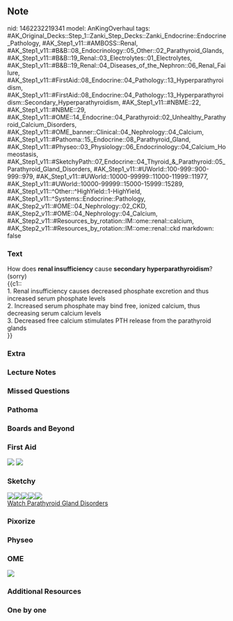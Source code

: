 ## Note
nid: 1462232219341
model: AnKingOverhaul
tags: #AK_Original_Decks::Step_1::Zanki_Step_Decks::Zanki_Endocrine::Endocrine_Pathology, #AK_Step1_v11::#AMBOSS::Renal, #AK_Step1_v11::#B&B::08_Endocrinology::05_Other::02_Parathyroid_Glands, #AK_Step1_v11::#B&B::19_Renal::03_Electrolytes::01_Electrolytes, #AK_Step1_v11::#B&B::19_Renal::04_Diseases_of_the_Nephron::06_Renal_Failure, #AK_Step1_v11::#FirstAid::08_Endocrine::04_Pathology::13_Hyperparathyroidism, #AK_Step1_v11::#FirstAid::08_Endocrine::04_Pathology::13_Hyperparathyroidism::Secondary_Hyperparathyroidism, #AK_Step1_v11::#NBME::22, #AK_Step1_v11::#NBME::29, #AK_Step1_v11::#OME::14_Endocrine::04_Parathyroid::02_Unhealthy_Parathyroid_Calcium_Disorders, #AK_Step1_v11::#OME_banner::Clinical::04_Nephrology::04_Calcium, #AK_Step1_v11::#Pathoma::15_Endocrine::08_Parathyroid_Gland, #AK_Step1_v11::#Physeo::03_Physiology::06_Endocrinology::04_Calcium_Homeostasis, #AK_Step1_v11::#SketchyPath::07_Endocrine::04_Thyroid_&_Parathyroid::05_Parathyroid_Gland_Disorders, #AK_Step1_v11::#UWorld::100-999::900-999::979, #AK_Step1_v11::#UWorld::10000-99999::11000-11999::11977, #AK_Step1_v11::#UWorld::10000-99999::15000-15999::15289, #AK_Step1_v11::^Other::^HighYield::1-HighYield, #AK_Step1_v11::^Systems::Endocrine::Pathology, #AK_Step2_v11::#OME::04_Nephrology::02_CKD, #AK_Step2_v11::#OME::04_Nephrology::04_Calcium, #AK_Step2_v11::#Resources_by_rotation::IM::ome::renal::calcium, #AK_Step2_v11::#Resources_by_rotation::IM::ome::renal::ckd
markdown: false

### Text
<div>
  How does <b>renal insufficiency</b> cause <b>secondary
  hyperparathyroidism</b>? (sorry)
</div>
<div>
  {{c1::
  <div>
    1. Renal insufficiency causes decreased phosphate excretion and
    thus increased serum phosphate levels
  </div>
  <div>
    2. Increased serum phosphate may bind free, ionized calcium,
    thus decreasing serum calcium levels
  </div>
  <div>
    3. Decreased free calcium stimulates PTH release from the
    parathyroid glands
  </div>}}
</div>

### Extra


### Lecture Notes


### Missed Questions


### Pathoma


### Boards and Beyond


### First Aid
<img src="tmpDA4Cne.png"> <img src="tmpfM45io.png">

### Sketchy
<div><img src="2%20HP%20CKD.jpg"><img src=
"2%20HP%20hyperphosphatemia.jpg"><img src=
"2%20HP%20hypocalcemia.jpg"><img src=
"2%20HP%20increased%20PTH.jpg"><img src=
"Zoverall%20picture-bd830c7fd8feb169533f12642e9419642ce7ea5f_1566160514431.JPG"></div><a href="https://dashboard.sketchy.com/study/medical/courses/medical-pathophysiology/units/medical-pathophysiology-endocrine/videos/medical-pathophysiology-endocrine-thyroid-and-parathyroid-parathyroid-gland-disorders?utm_source=anki&utm_medium=partnership&utm_campaign=february_update&utm_content=medical">Watch
Parathyroid Gland Disorders</a>

### Pixorize


### Physeo


### OME
<div class="ome-widget">
  <a href=
  "https://onlinemeded.org/spa/nephrology/calcium/acquire?ref=anki">
  <img src="_OME_AnkiFlashcards_Lesson_2.png"></a>
</div>

### Additional Resources


### One by one

